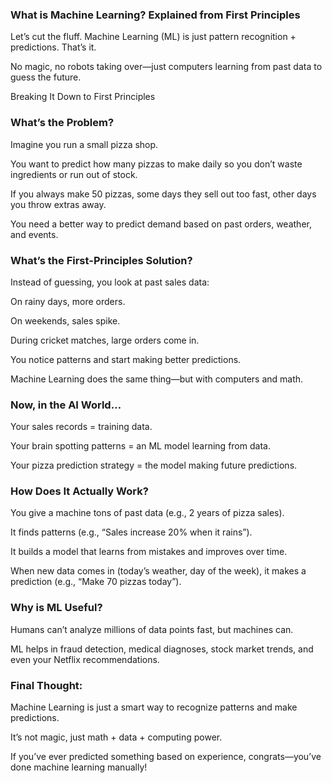 ### What is Machine Learning? Explained from First Principles

Let’s cut the fluff. Machine Learning (ML) is just pattern recognition + predictions. That’s it. 

No magic, no robots taking over—just computers learning from past data to guess the future.

Breaking It Down to First Principles

### What’s the Problem?

Imagine you run a small pizza shop. 

You want to predict how many pizzas to make daily so you don’t waste ingredients or run out of stock.

If you always make 50 pizzas, some days they sell out too fast, other days you throw extras away.

You need a better way to predict demand based on past orders, weather, and events.

### What’s the First-Principles Solution?

Instead of guessing, you look at past sales data:

On rainy days, more orders.

On weekends, sales spike.

During cricket matches, large orders come in.

You notice patterns and start making better predictions.

Machine Learning does the same thing—but with computers and math.

### Now, in the AI World…

Your sales records = training data.

Your brain spotting patterns = an ML model learning from data.

Your pizza prediction strategy = the model making future predictions.

### How Does It Actually Work?

You give a machine tons of past data (e.g., 2 years of pizza sales).

It finds patterns (e.g., “Sales increase 20% when it rains”).

It builds a model that learns from mistakes and improves over time.

When new data comes in (today’s weather, day of the week), it makes a prediction (e.g., “Make 70 pizzas today”).

### Why is ML Useful?

Humans can’t analyze millions of data points fast, but machines can.

ML helps in fraud detection, medical diagnoses, stock market trends, and even your Netflix recommendations.


### Final Thought:

Machine Learning is just a smart way to recognize patterns and make predictions.

It’s not magic, just math + data + computing power.

If you’ve ever predicted something based on experience, congrats—you’ve done machine learning manually!
